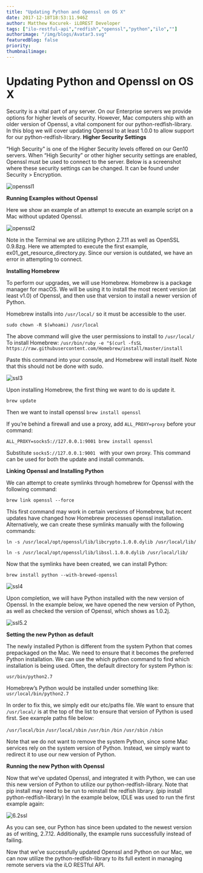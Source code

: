 ```yaml
---
title: "Updating Python and Openssl on OS X"
date: 2017-12-18T18:53:11.946Z
author: Matthew Kocurek- iLOREST Developer 
tags: ["ilo-restful-api","redfish","openssl","python","ilo",""]
authorimage: "/img/blogs/Avatar3.svg"
featuredBlog: false
priority:
thumbnailimage:
---
```

# **Updating Python and Openssl on OS X**
Security is a vital part of any server. On our Enterprise servers we provide options for higher levels of security. However, Mac computers ship with an older version of Openssl, a vital component for our python-redfish-library. In this blog we will cover updating Openssl to at least 1.0.0 to allow support for our python-redfish-library.
**Higher Security Settings**

“High Security" is one of the Higher Security levels offered on our Gen10 servers. When “High Security” or other higher security settings are enabled, Openssl must be used to connect to the server. Below is a screenshot where these security settings can be changed. It can be found under Security > Encryption.

![openssl1](https://hpe-developer-portal.s3.amazonaws.com/uploads/media/2017/12/1-1513693864107.jpg)


**Running Examples without Openssl**

Here we show an example of an attempt to execute an example script on a Mac without updated Openssl.

![openssl2](https://hpe-developer-portal.s3.amazonaws.com/uploads/media/2017/12/2-1513693937238.png)


Note in the Terminal we are utilizing Python 2.7.11 as well as OpenSSL 0.9.8zg. Here we attempted to execute the first example, ex01_get_resource_directory.py. Since our version is outdated, we have an error in attempting to connect.

**Installing Homebrew**


To perform our upgrades, we will use Homebrew. Homebrew is a package manager for macOS. We will be using it to install the most recent version (at least v1.0) of Openssl, and then use that version to install a newer version of Python.

Homebrew installs into `/usr/local/` so it must be accessible to the user.

`sudo chown -R $(whoami) /usr/local`

The above command will give the user permissions to install to `/usr/local/`
To install Homebrew:
`/usr/bin/ruby -e "$(curl -fsSL
https://raw.githubusercontent.com/Homebrew/install/master/install`

Paste this command into your console, and Homebrew will install itself. Note that this should not be done with sudo.


![ssl3](https://hpe-developer-portal.s3.amazonaws.com/uploads/media/2018/2/3-1518714501022.png)



Upon installing Homebrew, the first thing we want to do is update it.

`brew update`

Then we want to install openssl
`brew install openssl`

If you’re behind a firewall and use a proxy, add `ALL_PROXY=proxy` before your command:

`ALL_PROXY=socks5://127.0.0.1:9001 brew install openssl`

Substitute `socks5://127.0.0.1:9001 ` with your own proxy. This command can be used for both the update and install commands.



**Linking Openssl and Installing Python**


We can attempt to create symlinks through homebrew for Openssl with the following command:

`brew link openssl --force`

This first command may work in certain versions of Homebrew, but recent updates have changed how Homebrew processes openssl installation. Alternatively, we can create these symlinks manually with the following commands:

`ln -s /usr/local/opt/openssl/lib/libcrypto.1.0.0.dylib /usr/local/lib/`

`ln -s /usr/local/opt/openssl/lib/libssl.1.0.0.dylib /usr/local/lib/`

Now that the symlinks have been created, we can install Python:

`brew install python --with-brewed-openssl`


![ssl4](https://hpe-developer-portal.s3.amazonaws.com/uploads/media/2018/2/4-1518714723500.png)


Upon completion, we will have Python installed with the new version of Openssl. In the example below, we have opened the new version of Python, as well as checked the version of Openssl, which shows as 1.0.2j.

![ssl5.2](https://hpe-developer-portal.s3.amazonaws.com/uploads/media/2018/2/5-1518716804698.png)



**Setting the new Python as default**


The newly installed Python is different from the system Python that comes prepackaged on the Mac. We need to ensure that it becomes the preferred Python installation. We can use the which python command to find which installation is being used.
Often, the default directory for system Python is:

`usr/bin/python2.7`

Homebrew’s Python would be installed under something like:
`usr/local/bin/python2.7`

In order to fix this, we simply edit our etc/paths file. We want to ensure that `/usr/local/` is at the top of the list to ensure that version of Python is used first. See example paths file below:

`/usr/local/bin`
`/usr/local/sbin`
`/usr/bin`
`/bin`
`/usr/sbin`
`/sbin`

Note that we do not want to remove the system Python, since some Mac services rely on the system version of Python. Instead, we simply want to redirect it to use our new version of Python.


**Running the new Python with Openssl**


Now that we’ve updated Openssl, and integrated it with Python, we can use this new version of Python to utilize our python-redfish-library. Note that pip install may need to be run to reinstall the redfish library. (pip install python-redfish-library) In the example below, IDLE was used to run the first example again:


![6.2ssl](https://hpe-developer-portal.s3.amazonaws.com/uploads/media/2018/2/6-1518717614095.png)



As you can see, our Python has since been updated to the newest version as of writing, 2.7.12. Additionally, the example runs successfully instead of failing.

Now that we’ve successfully updated Openssl and Python on our Mac, we can now utilize the python-redfish-library to its full extent in managing remote servers via the iLO RESTful API. 
